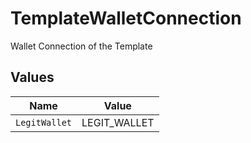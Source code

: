 # TemplateWalletConnection

Wallet Connection of the Template


## Values

| Name          | Value         |
| ------------- | ------------- |
| `LegitWallet` | LEGIT_WALLET  |